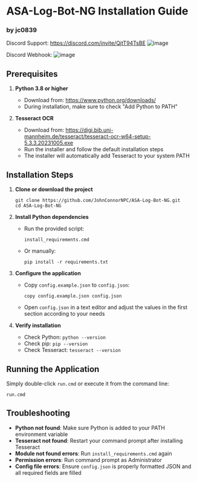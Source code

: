 # ASA-Log-Bot-NG Installation Guide
### by jc0839
Discord Support: https://discord.com/invite/QjtT94TsBE
![image](https://github.com/user-attachments/assets/ed4f7545-d0ce-4b8e-94aa-304d6877d83c)

Discord Webhook:
![image](https://github.com/user-attachments/assets/93d76370-f519-4b06-bdc9-9f77d9dfd132)

## Prerequisites
1. **Python 3.8 or higher**
   - Download from: https://www.python.org/downloads/
   - During installation, make sure to check "Add Python to PATH"

2. **Tesseract OCR**
   - Download from: https://digi.bib.uni-mannheim.de/tesseract/tesseract-ocr-w64-setup-5.3.3.20231005.exe
   - Run the installer and follow the default installation steps
   - The installer will automatically add Tesseract to your system PATH

## Installation Steps
1. **Clone or download the project**
   ```
   git clone https://github.com/JohnConnorNPC/ASA-Log-Bot-NG.git
   cd ASA-Log-Bot-NG
   ```

2. **Install Python dependencies**
   - Run the provided script:
     ```
     install_requirements.cmd
     ```
   - Or manually:
     ```
     pip install -r requirements.txt
     ```

3. **Configure the application**
   - Copy `config.example.json` to `config.json`:
     ```
     copy config.example.json config.json
     ```
   - Open `config.json` in a text editor and adjust the values in the first section according to your needs

4. **Verify installation**
   - Check Python: `python --version`
   - Check pip: `pip --version`
   - Check Tesseract: `tesseract --version`

## Running the Application
Simply double-click `run.cmd` or execute it from the command line:
```
run.cmd
```

## Troubleshooting
- **Python not found**: Make sure Python is added to your PATH environment variable
- **Tesseract not found**: Restart your command prompt after installing Tesseract
- **Module not found errors**: Run `install_requirements.cmd` again
- **Permission errors**: Run command prompt as Administrator
- **Config file errors**: Ensure `config.json` is properly formatted JSON and all required fields are filled
